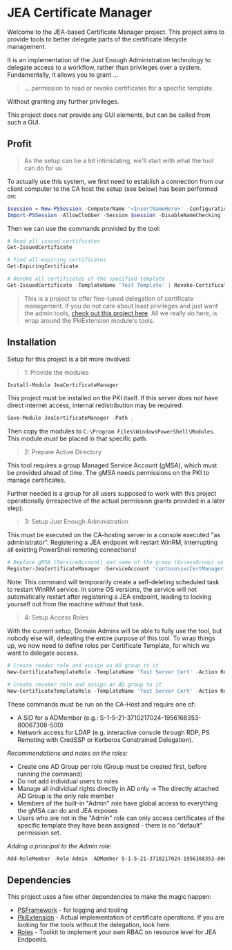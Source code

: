 ﻿# JEA Certificate Manager

Welcome to the JEA-based Certificate Manager project.
This project aims to provide tools to better delegate parts of the certificate lifecycle management.

It is an implementation of the Just Enough Administration technology to delegate access to a workflow, rather than privileges over a system.
Fundamentally, it allows you to grant ...

> ... permission to read or revoke certificates for a specific template.

Without granting any further privileges.

This project does _not_ provide any GUI elements, but can be called from such a GUI.

## Profit

> As the setup can be a bit intimidating, we'll start with what the tool can do for us

To actually use this system, we first need to establish a connection from our client computer to the CA host the setup (see below) has been performed on:

```powershell
$session = New-PSSession -ComputerName '<InsertNameHere>' -ConfigurationName 'JeaCertificateManager'
Import-PSSession -AllowClobber -Session $session -DisableNameChecking -ModuleName JeaCertificateManager -FormatTypeName PkiExtension.IssuedCertificate, PkiExtension.ExpiringCertificate
```

Then we can use the commands provided by the tool:

```powershell
# Read all issued certificates
Get-IssuedCertificate

# Find all expiring certificates
Get-ExpiringCertificate

# Revoke all certificates of the specified template
Get-IssuedCertificate -TemplateName 'Test Template' | Revoke-Certificate
```

> This is a project to offer fine-tuned delegation of certificate management.
> If you do not care about least privileges and just want the admin tools, [check out this project here](https://github.com/FriedrichWeinmann/PkiExtension).
> All we really do here, is wrap around the PkiExtension module's tools.

## Installation

Setup for this project is a bit more involved:

> 1: Provide the modules

```powershell
Install-Module JeaCertificateManager
```

This project must be installed on the PKI itself.
If this server does not have direct internet access, internal redistribution may be required:

```powershell
Save-Module JeaCertificateManager -Path .
```

Then copy the modules to `C:\Program Files\WindowsPowerShell\Modules`.
This module _must_ be placed in that specific path.

> 2: Prepare Active Directory

This tool requires a group Managed Service Account (gMSA), which must be provided ahead of time.
The gMSA needs permissions on the PKI to manage certificates.

Further needed is a group for all users supposed to work with this project operationally (irrespective of the actual permission grants provided in a later step).

> 3: Setup Just Enough Administration

This must be executed on the CA-hosting server in a console executed "as administrator".
Registering a JEA endpoint will restart WinRM, interrupting all existing PowerShell remoting connections!

```powershell
# Replace gMSA (ServiceAccount) and name of the group (AccessGroup) as needed
Register-JeaCertificateManager -ServiceAccount 'contoso\svcCertManager' -AccessGroup 'contoso\JEA-CertificateManager-Access'
```

Note: This command will temporarily create a self-deleting scheduled task to restart WinRM service.
In some OS versions, the service will not automatically restart after registering a JEA endpoint, leading to locking yourself out from the machine without that task.

> 4: Setup Access Roles

With the current setup, Domain Admins will be able to fully use the tool, but nobody else will, defeating the entire purpose of this tool.
To wrap things up, we now need to define roles per Certificate Template, for which we want to delegate access.

```powershell
# Create reader role and assign an AD group to it
New-CertificateTemplateRole -TemplateName 'Test Server Cert' -Action Read -ADMember JEA-CM-TestServerCert-Read

# Create revoker role and assign an AD group to it
New-CertificateTemplateRole -TemplateName 'Test Server Cert' -Action Revoke -ADMember JEA-CM-TestServerCert-Revoke
```

These commands must be run on the CA-Host and require one of:

+ A SID for a ADMember (e.g.: S-1-5-21-3710217024-1956168353-80067308-500)
+ Network access for LDAP (e.g. interactive console through RDP, PS Remoting with CredSSP or Kerberos Constrained Delegation).

_Recommendations and notes on the roles:_

+ Create one AD Group per role (Group must be created first, before running the command)
+ Do not add individual users to roles
+ Manage all individual rights directly in AD only -> The directly attached AD Group is the only role member
+ Members of the built-in "Admin" role have global access to everything the gMSA can do and JEA exposes
+ Users who are not in the "Admin" role can only access certificates of the specific template they have been assigned - there is no "default" permission set.

_Adding a principal to the Admin role:_

```powershell
Add-RoleMember -Role Admin -ADMember S-1-5-21-3710217024-1956168353-80067308-500 -System certificatemanager
```

## Dependencies

This project uses a few other dependencies to make the magic happen:

+ [PSFramework](https://psframework.org) - for logging and tooling
+ [PkiExtension](https://github.com/FriedrichWeinmann/PkiExtension) - Actual implementation of certificate operations. If you are looking for the tools without the delegation, look here.
+ [Roles](https://www.powershellgallery.com/packages/Roles) - Toolkit to implement your own RBAC on resource level for JEA Endpoints.
